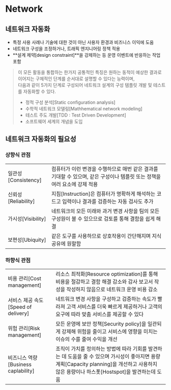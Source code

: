 # Network

## 네트워크 자동화

* 특정 사용 사례나 기술에 대한 것이 아닌 사용자 환경과 비즈니스 이익에 도움
* 네트워크 구성을 조정하거나, 트래픽 엔지니어링 정책 적용
* **설계 제약[design constraint]**을 강제하는 등 운영 이벤트에 반응하는 작업 포함

> 이 모든 활동을 통합하는 한가지 공통적인 특징은 원하는 동적이 예상한 결과로 이어지는 구체적인 단계를 순서대로 설명할 수 있다는 능력이며,  
> 다음과 같이 5가지 단계로 구성되어 네트워크 설계의 구성 템플릿 개발 및 테스트를 자동화할 수 있다.
> 
> * 정적 구성 분석[Static configuration analysis]
> * 수학적 네트워크 모델링[Mathhematical network modeling]
> * 테스트 주도 개발[TDD : Test Driven Development]
> * 소프트웨어 세계의 개념을 도입

## 네트워크 자동화의 필요성

### 상향식 관점
|                     |                                                                                                                           |
| ------------------- | ------------------------------------------------------------------------------------------------------------------------- |
| 일관성[Consistency] | 컴퓨터가 이런 변경을 수행하므로 매번 같은 결과를 기대할 수 있으며, 같은 구성이나 템플릿 또는 정책을 여러 요소에 강제 적용 |
| 신뢰성[Reliability] | 지침[Instruction]은 컴퓨터가 명확하게 해석하는 코드고 입력이나 결과를 검증하는 자동 검사도 추가                           |
| 가시성[Visibility]  | 네트워크의 모든 미래와 과거 변경 사항을 팀의 모든 구성원이 볼 수 있으므로 검토를 통해 결함을 쉽게 해결                    |
| 보편성[Ubiquity]    | 같은 도구를 사용하므로 상호작용이 간단해지며 지식 공유에 원할함                                                           |

### 하향식 관점
|                                     |                                                                                                                                                                                               |
| ----------------------------------- | --------------------------------------------------------------------------------------------------------------------------------------------------------------------------------------------- |
| 비용 관리[Cost management]          | 리소스 최적화[Resource optimization]를 통해 비용을 절감하고 결함 해결 감소와 감사 보고서 작성을 작성하지 않음으로 네트워크 운영 비용 감소                                                     |
| 서비스 제공 속도[Speed of delivery] | 네트워크 변경 사항을 구성하고 검증하는 속도가 빨라져 고객 서비스를 더욱 빠르게 제공하거나 고객의 요구에 따라 맞춤 서비스를 제공할 수 있다                                                     |
| 위험 관리[Risk management]          | 모든 운영에 보안 정책[Security policy]을 일관되게 강제해 위험을 줄이고 서비스에 영향을 미치는 이슈의 수를 줄여 수익을 개선                                                                    |
| 비즈니스 역량[Business caplability] | 조직이 가치를 정의하는 방법에 따라 기회를 발견하는 데 도움을 줄 수 있으며 가시성이 좋아지면 용량 계획[Capacity planning]을 개선하고 사용하지 않은 용량이나 하스폿[Hostspot]을 발견하는데 도움 |